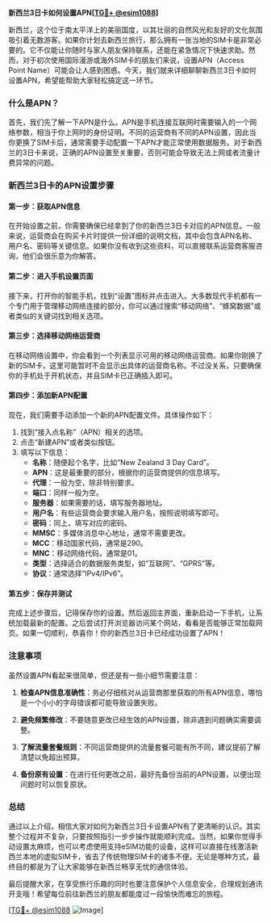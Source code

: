 **新西兰3日卡如何设置APN[[TG💪+ @esim1088](https://t.me/s/esim1088)]**

新西兰，这个位于南太平洋上的美丽国度，以其壮丽的自然风光和友好的文化氛围吸引着无数游客。如果你计划去新西兰旅行，那么拥有一张当地的SIM卡是非常必要的。它不仅能让你随时与家人朋友保持联系，还能在紧急情况下快速求助。然而，对于初次使用国际漫游或海外SIM卡的朋友们来说，设置APN（Access Point Name）可能会让人感到困惑。今天，我们就来详细聊聊新西兰3日卡如何设置APN，希望能帮助大家轻松搞定这一环节。

### 什么是APN？

首先，我们先了解一下APN是什么。APN是手机连接互联网时需要输入的一个网络参数，相当于你上网时的身份证明。不同的运营商有不同的APN设置，因此当你更换了SIM卡后，通常需要手动配置一下APN才能正常使用数据服务。对于新西兰的3日卡来说，正确的APN设置至关重要，否则可能会导致无法上网或者流量计费异常的问题。

### 新西兰3日卡的APN设置步骤

#### 第一步：获取APN信息

在开始设置之前，你需要确保已经拿到了你的新西兰3日卡对应的APN信息。一般来说，运营商会在购买卡片时提供一份详细的说明文档，其中会包含APN名称、用户名、密码等关键信息。如果你没有收到这些资料，可以直接联系运营商客服咨询，他们会很乐意为你解答。

#### 第二步：进入手机设置页面

接下来，打开你的智能手机，找到“设置”图标并点击进入。大多数现代手机都有一个专门用于管理移动网络连接的部分，你可以通过搜索“移动网络”、“蜂窝数据”或者类似的关键词找到相关选项。

#### 第三步：选择移动网络运营商

在移动网络设置中，你会看到一个列表显示可用的移动网络运营商。如果你刚换了新的SIM卡，这里可能暂时不会显示出具体的运营商名称。不过没关系，只要确保你的手机处于开机状态，并且SIM卡已正确插入即可。

#### 第四步：添加新APN配置

现在，我们需要手动添加一个新的APN配置文件。具体操作如下：

1. 找到“接入点名称”（APN）相关的选项。
2. 点击“新建APN”或者类似按钮。
3. 填写以下信息：
   - **名称**：随便起个名字，比如“New Zealand 3 Day Card”。
   - **APN**：这是最重要的部分，根据你的运营商提供的信息填写。
   - **代理**：一般为空，除非特别要求。
   - **端口**：同样一般为空。
   - **服务器**：如果需要的话，填写服务器地址。
   - **用户名**：有些运营商会要求输入用户名，按照说明填写即可。
   - **密码**：同上，填写对应的密码。
   - **MMSC**：多媒体消息中心地址，通常不需要更改。
   - **MCC**：移动国家代码，通常是290。
   - **MNC**：移动网络代码，通常是01。
   - **类型**：选择适合的数据服务类型，如“互联网”、“GPRS”等。
   - **协议**：通常选择“IPv4/IPv6”。

#### 第五步：保存并测试

完成上述步骤后，记得保存你的设置。然后返回主界面，重新启动一下手机，让系统加载最新的配置。之后尝试打开浏览器访问某个网站，看看是否能够正常加载网页。如果一切顺利，恭喜你！你的新西兰3日卡已经成功设置了APN！

### 注意事项

虽然设置APN看起来很简单，但还是有一些小细节需要注意：

1. **检查APN信息准确性**：务必仔细核对从运营商那里获取的所有APN信息，哪怕是一个小小的字母错误都可能导致设置失败。
   
2. **避免频繁修改**：不要随意更改已经生效的APN设置，除非遇到问题确实需要调整。

3. **了解流量套餐规则**：不同运营商提供的流量套餐可能有所不同，建议提前了解清楚以免超出预算。

4. **备份原有设置**：在进行任何更改之前，最好先备份当前的APN设置，以便出现问题时可以恢复原状。

### 总结

通过以上介绍，相信大家对如何为新西兰3日卡设置APN有了更清晰的认识。其实整个过程并不复杂，只要按照指引一步步操作就能顺利完成。当然，如果你觉得手动设置太麻烦，也可以考虑使用支持eSIM功能的设备，这样可以直接在线激活新西兰本地的虚拟SIM卡，省去了传统物理SIM卡的诸多不便。无论是哪种方式，最终目的都是为了让大家能够在新西兰畅享无忧的通信体验。

最后提醒大家，在享受旅行乐趣的同时也要注意保护个人信息安全，合理规划通讯开支哦！希望每位前往新西兰的朋友都能度过一段愉快而难忘的旅程。

[[TG💪+ @esim1088](https://t.me/s/esim1088) ![Image](https://i.postimg.cc/4NQfJmqS/Snipaste-2025-05-13-00-14-12.png)]